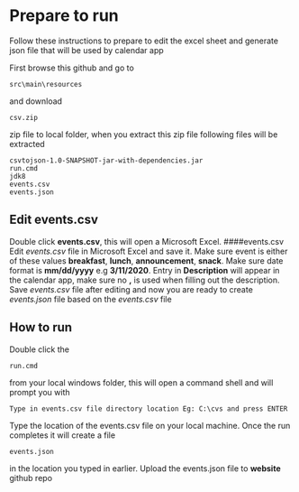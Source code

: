 # Prepare to run 
Follow these instructions to prepare to edit the excel sheet and generate json file that will be used by calendar app

First browse this github and go to 
```$xslt
src\main\resources
``` 
and download 
```xhtml
csv.zip
```
zip file to local folder, when you extract this zip file following files will be extracted
```$xslt
csvtojson-1.0-SNAPSHOT-jar-with-dependencies.jar
run.cmd
jdk8
events.csv
events.json
```
## Edit events.csv
Double click **events.csv**, this will open a Microsoft Excel. 
####events.csv
Edit _events.csv_ file in Microsoft Excel and save it. Make sure event is 
either of these values **breakfast**, **lunch**, **announcement**, **snack**.
Make sure date format is **mm/dd/yyyy** e.g **3/11/2020**. Entry in **Description** will appear
in the calendar app, make sure no **,** is used when filling out the description.
Save _events.csv_ file after editing and now you are ready to create _events.json_ file based
on the _events.csv_ file

## How to run
Double click the  
```
run.cmd
```
from your local windows folder, this will open a command shell and will prompt you with
```$xslt
Type in events.csv file directory location Eg: C:\cvs and press ENTER
```
Type the location of the events.csv file on your local machine. Once the run completes it will create a file
```$xslt
events.json
```
in the location you typed in earlier. Upload the events.json file to **website** github repo
